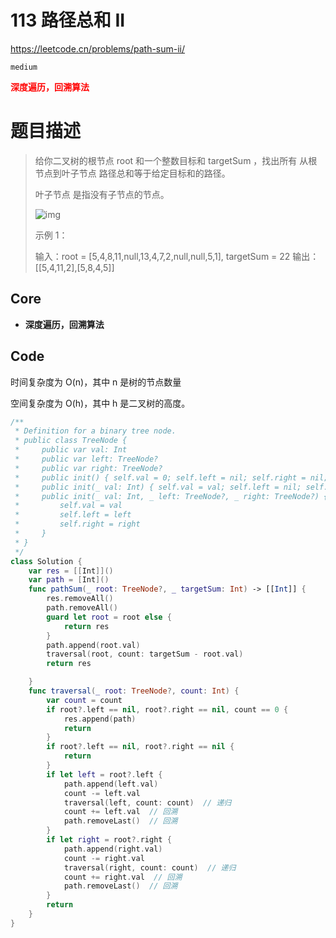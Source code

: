 # 113 路径总和 II

https://leetcode.cn/problems/path-sum-ii/

`medium`

**<font color=red>深度遍历，回溯算法</font>**

# 题目描述

> 给你二叉树的根节点 root 和一个整数目标和 targetSum ，找出所有 从根节点到叶子节点 路径总和等于给定目标和的路径。
>
> 叶子节点 是指没有子节点的节点。
>
>  ![img](https://assets.leetcode.com/uploads/2021/01/18/pathsumii1.jpg)
>
> 示例 1：
>
> 输入：root = [5,4,8,11,null,13,4,7,2,null,null,5,1], targetSum = 22
> 输出：[[5,4,11,2],[5,8,4,5]]



## Core

- **深度遍历，回溯算法**



## Code

时间复杂度为 O(n)，其中 n 是树的节点数量

空间复杂度为 O(h)，其中 h 是二叉树的高度。

```swift
/**
 * Definition for a binary tree node.
 * public class TreeNode {
 *     public var val: Int
 *     public var left: TreeNode?
 *     public var right: TreeNode?
 *     public init() { self.val = 0; self.left = nil; self.right = nil; }
 *     public init(_ val: Int) { self.val = val; self.left = nil; self.right = nil; }
 *     public init(_ val: Int, _ left: TreeNode?, _ right: TreeNode?) {
 *         self.val = val
 *         self.left = left
 *         self.right = right
 *     }
 * }
 */
class Solution {
    var res = [[Int]]()
    var path = [Int]()
    func pathSum(_ root: TreeNode?, _ targetSum: Int) -> [[Int]] {
        res.removeAll()
        path.removeAll()
        guard let root = root else {
            return res
        }
        path.append(root.val)
        traversal(root, count: targetSum - root.val)
        return res

    }
    func traversal(_ root: TreeNode?, count: Int) {
        var count = count
        if root?.left == nil, root?.right == nil, count == 0 {
            res.append(path)
            return 
        }
        if root?.left == nil, root?.right == nil {
            return
        }
        if let left = root?.left {
            path.append(left.val)
            count -= left.val
            traversal(left, count: count)  // 递归
            count += left.val  // 回溯
            path.removeLast()  // 回溯
        }
        if let right = root?.right {
            path.append(right.val)
            count -= right.val
            traversal(right, count: count)  // 递归
            count += right.val  // 回溯
            path.removeLast()  // 回溯
        }
        return 
    }
}
```

